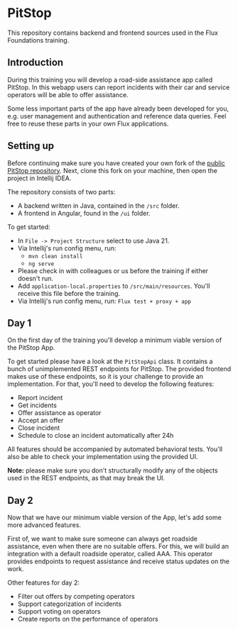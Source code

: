 # PitStop

This repository contains backend and frontend sources used in the Flux Foundations training.

## Introduction

During this training you will develop a road-side assistance app called PitStop. In this webapp users can
report incidents with their car and service operators will be able to offer assistance.

Some less important parts of the app have already been developed for you, e.g. user management and authentication
and reference data queries. Feel free to reuse these parts in your own Flux applications.

## Setting up

Before continuing make sure you have created your own fork of
the [public PitStop repository](https://github.com/flux-capacitor-io/pitstop). Next, clone this fork on your machine,
then open the project in Intellij IDEA.

The repository consists of two parts:

- A backend written in Java, contained in the `/src` folder.
- A frontend in Angular, found in the `/ui` folder.

To get started:  

- In `File -> Project Structure` select to use Java 21.
- Via Intellij's run config menu, run:
    - `mvn clean install`
    - `ng serve`
- Please check in with colleagues or us before the training if either doesn't run.
- Add `application-local.properties` to `/src/main/resources`. You'll receive this file before the training.
- Via Intellij's run config menu, run: `Flux test + proxy + app` 

## Day 1

On the first day of the training you'll develop a minimum viable version of the PitStop App.

To get started please have a look at the `PitStopApi` class. It contains a bunch of unimplemented REST endpoints for
PitStop. The provided frontend makes use of these endpoints, so it is your challenge to provide an implementation.
For that, you'll need to develop the following features:

- Report incident
- Get incidents
- Offer assistance as operator
- Accept an offer
- Close incident
- Schedule to close an incident automatically after 24h

All features should be accompanied by automated behavioral tests. You'll also be able to check your implementation
using the provided UI.

**Note:** please make sure you don't structurally modify any of the objects used in the REST endpoints, as that may
break the UI.

## Day 2

Now that we have our minimum viable version of the App, let's add some more advanced features.

First of, we want to make sure someone can always get roadside assistance, even when there are no suitable offers. For
this, we will build an integration with a default roadside operator, called AAA. This operator provides endpoints to
request assistance ánd receive status updates on the work.

Other features for day 2:
- Filter out offers by competing operators
- Support categorization of incidents
- Support voting on operators
- Create reports on the performance of operators